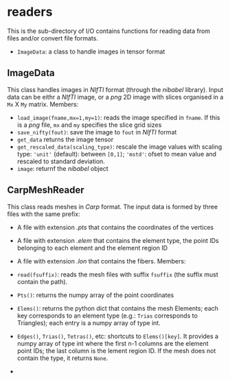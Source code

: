 # readers

This is the sub-directory of I/O contains functions for reading data from files and/or convert file formats.

* `ImageData`: a class to handle images in tensor format


## ImageData

This class handles images in *NIfTI* format (through the *nibabel* library). 
Input data can be eithr a *NIfTI* image, or a *png*
2D image with slices organised in a `Mx` X `My` matrix.
Members:
* `load_image(fname,mx=1,my=1)`: reads the image specified in `fname`. If this is a *png* file, `mx` and `my` specifies the slice grid sizes
* `save_nifty(fout)`: save the image to `fout` in *NIfTI* format
* `get_data` returns the image tensor
* `get_rescaled_data(scaling_type)`: rescale the image values with scaling type: `'unit'` (default): between `[0,1]`; `'mstd'`: ofset to mean value and rescaled to standard deviation.
* `image`: returnf the *nibabel* object

## CarpMeshReader
This class reads meshes in *Carp* format. The input data is formed by three files with the same prefix:
* A file with extension *.pts* that contains the coordinates of the vertices
* A file with extension *.elem* that contains the element type, the point IDs belonging to each element and the element region ID
* A file with extension *.lon* that contains the fibers.
Members:
* `read(fsuffix)`: reads the mesh files with suffix `fsuffix` (the suffix must contain the path).
* `Pts()`: returns the numpy array of the point coordinates
* `Elems()`: returns the python dict that contains the mesh Elements; each key corresponds to an element type (e.g.: `Trias` corresponds to Triangles); each entry is a numpy array of type int.
* `Edges()`, `Trias()`, `Tetras()`, etc: shortcuts to `Elems()[key]`. It provides a numpy array of type int where the first n-1 columns are the element point IDs; the last column is the lement region ID. If the mesh does not contain the type, it returns `None`.

* 
